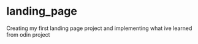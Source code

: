 # landing_page

Creating my first landing page project and implementing what ive learned from odin project 